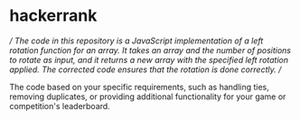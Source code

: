 # hackerrank
*/ The code in this repository is a JavaScript implementation of a left rotation function for an array. It takes an array and the number of positions to rotate as input, and it returns a new array with the specified left rotation applied. The corrected code ensures that the rotation is done correctly. /*

The code based on your specific requirements, such as handling ties, removing duplicates, or providing additional functionality for your game or competition's leaderboard.
